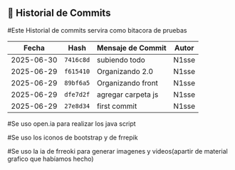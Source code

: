## 📜 Historial de Commits

#Este Historial de commits servira como bitacora de pruebas 

| Fecha       | Hash       | Mensaje de Commit                         | Autor |
|-------------|------------|-------------------------------------------|-------|
| 2025-06-30 | `7416c8d` | subiendo todo | N1sse |
| 2025-06-29 | `f615410` | Organizando 2.0 | N1sse |
| 2025-06-29 | `89bf6a5` | Organizando front | N1sse |
| 2025-06-29 | `dfe7d2f` | agregar carpeta js | N1sse |
| 2025-06-29 | `27e8d34` | first commit | N1sse |

#Se uso open.ia para realizar los java script

#Se uso los iconos de bootstrap y de frrepik

#Se uso la ia de frreoki para generar imagenes y videos(apartir de material grafico que habíamos hecho)

